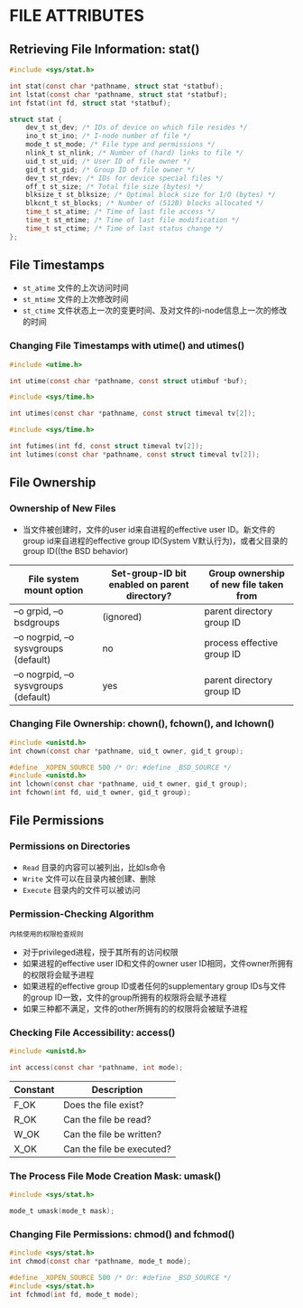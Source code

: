 # FILE ATTRIBUTES

## Retrieving File Information: stat()
```c
#include <sys/stat.h>

int stat(const char *pathname, struct stat *statbuf);
int lstat(const char *pathname, struct stat *statbuf);
int fstat(int fd, struct stat *statbuf);
```

```c
struct stat {
    dev_t st_dev; /* IDs of device on which file resides */
    ino_t st_ino; /* I-node number of file */
    mode_t st_mode; /* File type and permissions */
    nlink_t st_nlink; /* Number of (hard) links to file */
    uid_t st_uid; /* User ID of file owner */
    gid_t st_gid; /* Group ID of file owner */
    dev_t st_rdev; /* IDs for device special files */
    off_t st_size; /* Total file size (bytes) */
    blksize_t st_blksize; /* Optimal block size for I/O (bytes) */
    blkcnt_t st_blocks; /* Number of (512B) blocks allocated */
    time_t st_atime; /* Time of last file access */
    time_t st_mtime; /* Time of last file modification */
    time_t st_ctime; /* Time of last status change */
};
```

## File Timestamps
- `st_atime`  文件的上次访问时间
- `st_mtime`  文件的上次修改时间
- `st_ctime`  文件状态上一次的变更时间、及对文件的i-node信息上一次的修改的时间

### Changing File Timestamps with utime() and utimes()
```c
#include <utime.h>

int utime(const char *pathname, const struct utimbuf *buf);
```

```c
#include <sys/time.h>

int utimes(const char *pathname, const struct timeval tv[2]);
```

```c
#include <sys/time.h>

int futimes(int fd, const struct timeval tv[2]);
int lutimes(const char *pathname, const struct timeval tv[2]);
```

## File Ownership
### Ownership of New Files
- 当文件被创建时，文件的user id来自进程的effective user ID。新文件的group id来自进程的effective group ID(System V默认行为)，或者父目录的group ID((the BSD
  behavior)

| File system mount option | Set-group-ID bit enabled on parent directory? | Group ownership of new file taken from |
| --- | --- | --- |
| –o grpid, –o bsdgroups | (ignored) | parent directory group ID |
| –o nogrpid, –o sysvgroups (default) | no | process effective group ID |
| –o nogrpid, –o sysvgroups (default) | yes | parent directory group ID |

### Changing File Ownership: chown(), fchown(), and lchown()
```c
#include <unistd.h>
int chown(const char *pathname, uid_t owner, gid_t group);

#define _XOPEN_SOURCE 500 /* Or: #define _BSD_SOURCE */
#include <unistd.h>
int lchown(const char *pathname, uid_t owner, gid_t group);
int fchown(int fd, uid_t owner, gid_t group);
```

## File Permissions
### Permissions on Directories
- `Read` 目录的内容可以被列出，比如ls命令
- `Write` 文件可以在目录内被创建、删除
- `Execute` 目录内的文件可以被访问

### Permission-Checking Algorithm
`内核使用的权限检查规则`
- 对于privileged进程，授于其所有的访问权限
- 如果进程的effective user ID和文件的owner user ID相同，文件owner所拥有的权限将会赋予进程
- 如果进程的effective group ID或者任何的supplementary group IDs与文件的group ID一致，文件的group所拥有的权限将会赋予进程
- 如果三种都不满足，文件的other所拥有的的权限将会被赋予进程

### Checking File Accessibility: access()
```c
#include <unistd.h>

int access(const char *pathname, int mode);
```
| Constant | Description |
| --- | --- |
| F_OK | Does the file exist? |
| R_OK | Can the file be read? |
| W_OK | Can the file be written? |
| X_OK | Can the file be executed? |

### The Process File Mode Creation Mask: umask()
```c
#include <sys/stat.h>

mode_t umask(mode_t mask);
```

### Changing File Permissions: chmod() and fchmod()
```c
#include <sys/stat.h>
int chmod(const char *pathname, mode_t mode);

#define _XOPEN_SOURCE 500 /* Or: #define _BSD_SOURCE */
#include <sys/stat.h>
int fchmod(int fd, mode_t mode);
```